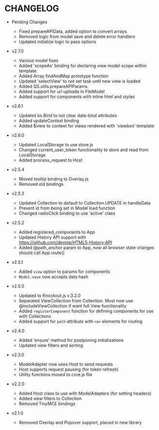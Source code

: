 # CHANGELOG

- Pending Changes
	- Fixed prepareAPIData, added option to convert arrays
	- Removed logic from model save and delete error handlers
	- Updated initialize logic to pass options

- v2.7.0
	- Various model fixes
	- Added 'scopeAs' binding for declaring view model scope within template
	- Added Array findAndMap prototype function
	- Updated 'selectView' to not set task until new view is loaded
	- Added QS.utils.prepareAPIParams
	- Added support for url uploads in FileModel
	- Added support for components with inline html and styles

- v2.6.1
	- Updated ko.Bind to not clear data-bind attributes
	- Added updateContext binding
	- Added $view to context for views rendered with 'viewbox' template

- v2.6.0
	- Updated LocalStorage to use store.js
	- Changed current_user_token functionality to store and read from LocalStorage
	- Added process_request to Host

- v2.5.4
	- Moved tooltip binding to Overlay.js
	- Removed old bindings

- v2.5.3
	- Updated Collection to default to Collection.UPDATE in handleData
	- Prevent id from being set in Model load function
	- Changed radioClick binding to use 'active' class

- v2.5.2
	- Added registered_components to App
	- Updated History API support with https://github.com/devote/HTML5-History-API
	- Added @path_anchor param to App, now all browser state changes should call App.route()

- v2.5.1
	- Added `view` option to params for components
	- `Model.save` now accepts data hash

- v2.5.0
	- Updated to Knockout.js v.3.2.0
	- Separated ViewCollection from Collection. Must now use @includeViewCollection if want full View functionality
	- Added `registerComponent` function for defining components for use with Collections
	- Added support for `path` attribute with `<a>` elements for routing
	
- v2.4.0
	- Added 'ensure' method for postponing initializations
	- Updated view filters and sorting

- v2.3.0
	- ModelAdapter now uses Host to send requests
	- Host supports request pausing (for token refresh)
	- Utility functions moved to core.js file

- v2.2.0
	- Added Host class to use with ModelAdapters (for setting headers)
	- Added view filters to Collection
	- Removed TinyMCE bindings

- v2.1.0
	- Removed Overlay and Popover support, placed in new library
